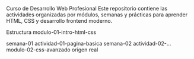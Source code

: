 Curso de Desarrollo Web Profesional
Este repositorio contiene las actividades organizadas por módulos, semanas y prácticas para aprender HTML, CSS y desarrollo frontend moderno.

Estructura
modulo-01-intro-html-css

semana-01
actividad-01-pagina-basica
semana-02
actividad-02-...
modulo-02-css-avanzado
origen real 